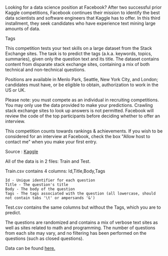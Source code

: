 Looking for a data science position at Facebook?  After two successful prior Kaggle competitions, Facebook continues their mission to identify the best data scientists and software engineers that Kaggle has to offer. In this third installment, they seek candidates who have experience text mining large amounts of data.

Tags

This competition tests your text skills on a large dataset from the Stack Exchange sites.  The task is to predict the tags (a.k.a. keywords, topics, summaries), given only the question text and its title. The dataset contains content from disparate stack exchange sites, containing a mix of both technical and non-technical questions.

Positions are available in Menlo Park, Seattle, New York City, and London; candidates must have, or be eligible to obtain, authorization to work in the US or UK.

Please note: you must compete as an individual in recruiting competitions. You may only use the data provided to make your predictions. Crawling stack exchange sites to look up answers is not permitted. Facebook will review the code of the top participants before deciding whether to offer an interview. 

This competition counts towards rankings & achievements.  If you wish to be considered for an interview at Facebook, check the box "Allow host to contact me" when you make your first entry.

Source : <a href="https://www.kaggle.com/competitions/facebook-recruiting-iii-keyword-extraction/overview"> Kaggle </a>

All of the data is in 2 files: Train and Test.

Train.csv contains 4 columns: Id,Title,Body,Tags

    Id - Unique identifier for each question
    Title - The question's title
    Body - The body of the question
    Tags - The tags associated with the question (all lowercase, should not contain tabs '\t' or ampersands '&')

Test.csv contains the same columns but without the Tags, which you are to predict.

The questions are randomized and contains a mix of verbose text sites as well as sites related to math and programming. The number of questions from each site may vary, and no filtering has been performed on the questions (such as closed questions).

Data can be found <a href="https://www.kaggle.com/competitions/facebook-recruiting-iii-keyword-extraction/data"> here. </a>
